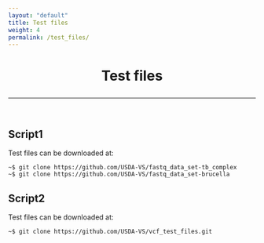 ```yaml
---
layout: "default"
title: Test files
weight: 4
permalink: /test_files/
---
```


<h1><p style="text-align: center">Test files</p></h1>

-----
<br>

## Script1

Test files can be downloaded at:

    ~$ git clone https://github.com/USDA-VS/fastq_data_set-tb_complex
    ~$ git clone https://github.com/USDA-VS/fastq_data_set-brucella

## Script2

Test files can be downloaded at:

    ~$ git clone https://github.com/USDA-VS/vcf_test_files.git
